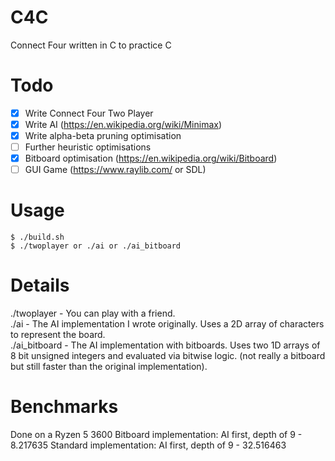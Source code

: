 # C4C
Connect Four written in C to practice C

# Todo
- [X] Write Connect Four Two Player
- [X] Write AI (https://en.wikipedia.org/wiki/Minimax)
- [X] Write alpha-beta pruning optimisation
- [ ] Further heuristic optimisations
- [X] Bitboard optimisation (https://en.wikipedia.org/wiki/Bitboard)
- [ ] GUI Game (https://www.raylib.com/ or SDL)

# Usage
```
$ ./build.sh
$ ./twoplayer or ./ai or ./ai_bitboard
```

# Details
./twoplayer - You can play with a friend.  
./ai - The AI implementation I wrote originally. Uses a 2D array of characters to represent the board.  
./ai_bitboard - The AI implementation with bitboards. Uses two 1D arrays of 8 bit unsigned integers and evaluated via bitwise logic. (not really a bitboard but still faster than the original implementation).  

# Benchmarks
Done on a Ryzen 5 3600
Bitboard implementation: AI first, depth of 9 - 8.217635
Standard implementation: AI first, depth of 9 - 32.516463

